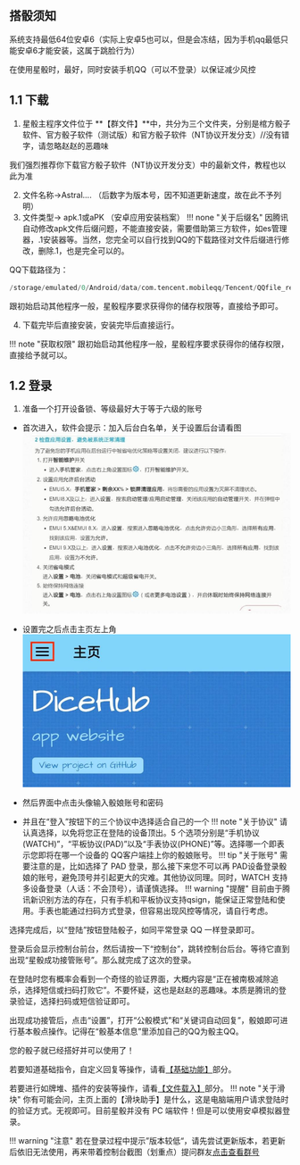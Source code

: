 ## 搭骰须知

系统支持最低64位安卓6（实际上安卓5也可以，但是会冻结，因为手机qq最低只能安卓6才能安装，这属于跳脸行为）

在使用星骰时，最好，同时安装手机QQ（可以不登录）以保证减少风控

## 1.1 下载

1. 星骰主程序文件位于 **【群文件】**中，共分为三个文件夹，分别是棺方骰子软件、官方骰子软件（测试版）和官方骰子软件（NT协议开发分支）//没有错字，请忽略赵赵的恶趣味

我们强烈推荐你下载官方骰子软件（NT协议开发分支）中的最新文件，教程也以此为准



2. 文件名称→Astral.... （后数字为版本号，因不知道更新速度，故在此不予列明）
3. 文件类型→ apk.1或aPK （安卓应用安装档案） 
!!! none "关于后缀名"
    因腾讯自动修改apk文件后缀问题，不能直接安装，需要借助第三方软件，如es管理器，.1安装器等。当然，您完全可以自行找到QQ的下载路径对文件后缀进行修改，删除.1，也是完全可以的。

QQ下载路径为：
```py
/storage/emulated/0/Android/data/com.tencent.mobileqq/Tencent/QQfile_recv/
```
跟初始启动其他程序一般，星骰程序要求获得你的储存权限等，直接给予即可。

4. 下载完毕后直接安装，安装完毕后直接运行。

!!! note "获取权限"
    跟初始启动其他程序一般，星骰程序要求获得你的储存权限，直接给予就可以。

## 1.2 登录

1. 准备一个打开设备锁、等级最好大于等于六级的账号
* 首次进入，软件会提示：加入后台白名单，关于设置后台请看图
![图片迷路了](image/icx42m.jpg)
* 设置完之后点击主页左上角
![图片迷路了](image/igntxz.jpg)

* 然后界面中点击头像输入骰娘账号和密码
* 并且在“登入”按钮下的三个协议中选择适合自己的一个
!!! note "关于协议"
     请认真选择，以免将您正在登陆的设备顶出。5 个选项分别是“手机协议(WATCH)”，“平板协议(PAD)”以及“手表协议(PHONE)”等。选择哪一个即表示您即将在哪一个设备的 QQ客户端挂上你的骰娘账号。
!!! tip "关于账号"
     需要注意的是，比如选择了 PAD 登录，那么接下来您不可以再 PAD设备登录骰娘的账号，避免顶号并引起更大的灾难。其他协议同理。同时，WATCH 支持多设备登录（人话：不会顶号），请谨慎选择。
!!! warning "提醒"
     目前由于腾讯新识别方法的存在，只有手机和平板协议支持qsign，能保证正常登陆和使用。手表也能通过扫码方式登录，但容易出现风控等情况，请自行考虑。

选择完成后，以“登陆”按钮登陆骰子，如同平常登录 QQ 一样登录即可。

登录后会显示控制台前台，然后请按一下“控制台”，跳转控制台后台。等待它直到出现“星骰成功接管账号”。那么就完成了这次的登录。

在登陆时您有概率会看到一个奇怪的验证界面，大概内容是“正在被南极减除追杀，选择短信或扫码打败它”。不要怀疑，这也是赵赵的恶趣味。本质是腾讯的登录验证，选择扫码或短信验证即可。

出现成功接管后，点击“设置”，打开“公骰模式”和“关键词自动回复”，骰娘即可进行基本骰点操作。记得在“骰基本信息”里添加自己的QQ为骰主QQ。

您的骰子就已经搭好并可以使用了！

若要知道基础指令，自定义回复等操作，请看[【基础功能】](function.md)部分。

若要进行如牌堆、插件的安装等操作，请看[【文件载入】](load.md)部分。
!!! note "关于滑块"
     你有可能会问，主页上面的【滑块助手】是什么，这是电脑端用户请求登陆时的验证方式。无视即可。目前星骰并没有 PC 端软件！但是可以使用安卓模拟器登录。

!!! warning "注意"
     若在登录过程中提示”版本较低“，请先尝试更新版本，若更新后依旧无法使用，再来带着控制台截图（划重点）提问群友[点击查看群号](1.md)



